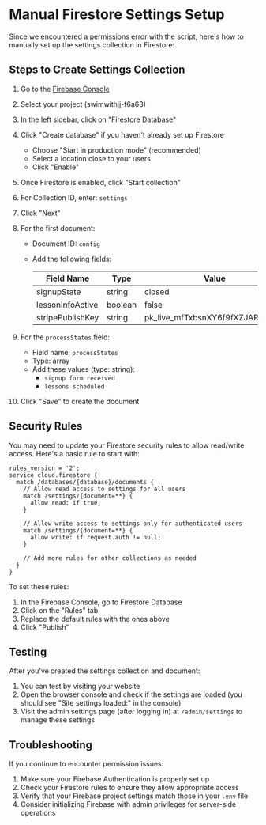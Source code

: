 # Manual Firestore Settings Setup

Since we encountered a permissions error with the script, here's how to manually set up the settings collection in Firestore:

## Steps to Create Settings Collection

1. Go to the [Firebase Console](https://console.firebase.google.com/)
2. Select your project (swimwithjj-f6a63)
3. In the left sidebar, click on "Firestore Database"
4. Click "Create database" if you haven't already set up Firestore
   - Choose "Start in production mode" (recommended)
   - Select a location close to your users
   - Click "Enable"

5. Once Firestore is enabled, click "Start collection"
6. For Collection ID, enter: `settings`
7. Click "Next"

8. For the first document:
   - Document ID: `config`
   - Add the following fields:

     | Field Name       | Type    | Value                                 |
     |------------------|---------|---------------------------------------|
     | signupState      | string  | closed                                |
     | lessonInfoActive | boolean | false                                 |
     | stripePublishKey | string  | pk_live_mfTxbsnXY6f9fXZJAR17EajZ      |

9. For the `processStates` field:
   - Field name: `processStates`
   - Type: array
   - Add these values (type: string):
     - `signup form received`
     - `lessons scheduled`

10. Click "Save" to create the document

## Security Rules

You may need to update your Firestore security rules to allow read/write access. Here's a basic rule to start with:

```
rules_version = '2';
service cloud.firestore {
  match /databases/{database}/documents {
    // Allow read access to settings for all users
    match /settings/{document=**} {
      allow read: if true;
    }
    
    // Allow write access to settings only for authenticated users
    match /settings/{document=**} {
      allow write: if request.auth != null;
    }
    
    // Add more rules for other collections as needed
  }
}
```

To set these rules:
1. In the Firebase Console, go to Firestore Database
2. Click on the "Rules" tab
3. Replace the default rules with the ones above
4. Click "Publish"

## Testing

After you've created the settings collection and document:

1. You can test by visiting your website
2. Open the browser console and check if the settings are loaded (you should see "Site settings loaded:" in the console)
3. Visit the admin settings page (after logging in) at `/admin/settings` to manage these settings

## Troubleshooting

If you continue to encounter permission issues:

1. Make sure your Firebase Authentication is properly set up
2. Check your Firestore rules to ensure they allow appropriate access
3. Verify that your Firebase project settings match those in your `.env` file
4. Consider initializing Firebase with admin privileges for server-side operations 